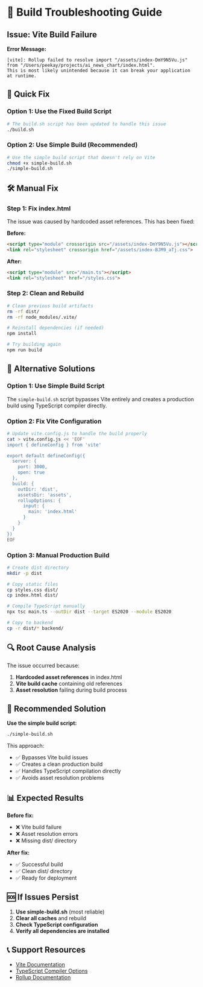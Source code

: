 # 🔧 Build Troubleshooting Guide

## Issue: Vite Build Failure

**Error Message:**
```
[vite]: Rollup failed to resolve import "/assets/index-DmY9N5Vu.js" from "/Users/peekay/projects/ai_news_chart/index.html".
This is most likely unintended because it can break your application at runtime.
```

## 🔧 Quick Fix

### Option 1: Use the Fixed Build Script
```bash
# The build.sh script has been updated to handle this issue
./build.sh
```

### Option 2: Use Simple Build (Recommended)
```bash
# Use the simple build script that doesn't rely on Vite
chmod +x simple-build.sh
./simple-build.sh
```

## 🛠️ Manual Fix

### Step 1: Fix index.html
The issue was caused by hardcoded asset references. This has been fixed:

**Before:**
```html
<script type="module" crossorigin src="/assets/index-DmY9N5Vu.js"></script>
<link rel="stylesheet" crossorigin href="/assets/index-BJM9_aTj.css">
```

**After:**
```html
<script type="module" src="/main.ts"></script>
<link rel="stylesheet" href="/styles.css">
```

### Step 2: Clean and Rebuild
```bash
# Clean previous build artifacts
rm -rf dist/
rm -rf node_modules/.vite/

# Reinstall dependencies (if needed)
npm install

# Try building again
npm run build
```

## 🎯 Alternative Solutions

### Option 1: Use Simple Build Script
The `simple-build.sh` script bypasses Vite entirely and creates a production build using TypeScript compiler directly.

### Option 2: Fix Vite Configuration
```bash
# Update vite.config.js to handle the build properly
cat > vite.config.js << 'EOF'
import { defineConfig } from 'vite'

export default defineConfig({
  server: {
    port: 3000,
    open: true
  },
  build: {
    outDir: 'dist',
    assetsDir: 'assets',
    rollupOptions: {
      input: {
        main: 'index.html'
      }
    }
  }
})
EOF
```

### Option 3: Manual Production Build
```bash
# Create dist directory
mkdir -p dist

# Copy static files
cp styles.css dist/
cp index.html dist/

# Compile TypeScript manually
npx tsc main.ts --outDir dist --target ES2020 --module ES2020

# Copy to backend
cp -r dist/* backend/
```

## 🔍 Root Cause Analysis

The issue occurred because:
1. **Hardcoded asset references** in index.html
2. **Vite build cache** containing old references
3. **Asset resolution** failing during build process

## 🚀 Recommended Solution

**Use the simple build script:**
```bash
./simple-build.sh
```

This approach:
- ✅ Bypasses Vite build issues
- ✅ Creates a clean production build
- ✅ Handles TypeScript compilation directly
- ✅ Avoids asset resolution problems

## 📊 Expected Results

**Before fix:**
- ❌ Vite build failure
- ❌ Asset resolution errors
- ❌ Missing dist/ directory

**After fix:**
- ✅ Successful build
- ✅ Clean dist/ directory
- ✅ Ready for deployment

## 🆘 If Issues Persist

1. **Use simple-build.sh** (most reliable)
2. **Clear all caches** and rebuild
3. **Check TypeScript configuration**
4. **Verify all dependencies are installed**

## 📞 Support Resources

- [Vite Documentation](https://vitejs.dev/guide/)
- [TypeScript Compiler Options](https://www.typescriptlang.org/docs/handbook/compiler-options.html)
- [Rollup Documentation](https://rollupjs.org/guide/en/) 